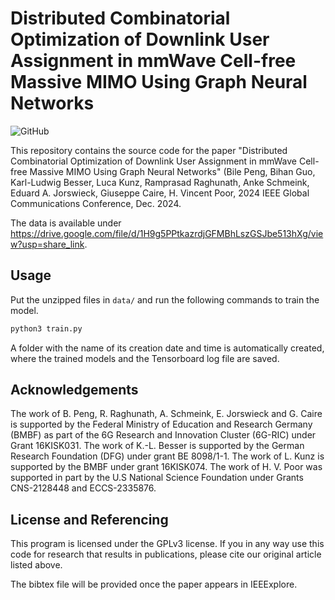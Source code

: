 # Distributed Combinatorial Optimization of Downlink User Assignment in mmWave Cell-free Massive MIMO Using Graph Neural Networks

![GitHub](https://img.shields.io/github/license/bilepeng/risnet_partial_csi)

[//]: # ([![DOI]&#40;https://img.shields.io/badge/doi-10.1109/GLOBECOM54140.2023.10437049-informational&#41;]&#40;https://doi.org/10.1109/GLOBECOM54140.2023.10437049&#41;)

[//]: # ([![arXiv]&#40;https://img.shields.io/badge/arXiv-2305.00667-informational&#41;]&#40;https://arxiv.org/abs/2305.00667&#41;)

This repository contains the source code for the paper "Distributed Combinatorial Optimization of Downlink User Assignment in mmWave Cell-free Massive MIMO Using Graph Neural Networks"
(Bile Peng, Bihan Guo, Karl-Ludwig Besser, Luca Kunz, Ramprasad Raghunath, Anke Schmeink, Eduard A. Jorswieck, Giuseppe Caire, H. Vincent Poor, 2024 IEEE
Global Communications Conference, Dec. 2024.

[//]: # ([doi:10.1109/GLOBECOM54140.2023.10437049]&#40;https://doi.org/10.1109/GLOBECOM54140.2023.10437049&#41;,)
[//]: # ([arXiv:2305.00667]&#40;https://arxiv.org/abs/2305.00667&#41;&#41;.)

The data is available under https://drive.google.com/file/d/1H9g5PPtkazrdjGFMBhLszGSJbe513hXg/view?usp=share_link.


## Usage
Put the unzipped files in `data/` and run the following commands to train the model.

```bash
python3 train.py 
```

A folder with the name of its creation date and time is automatically created,
where the trained models and the Tensorboard log file are saved.


## Acknowledgements
The work of B. Peng, R. Raghunath, A. Schmeink, E. Jorswieck and G. Caire
is supported by the Federal Ministry of Education and Research Germany
(BMBF) as part of the 6G Research and Innovation Cluster (6G-RIC) under
Grant 16KISK031. The work of K.-L. Besser is supported by the German
Research Foundation (DFG) under grant BE 8098/1-1. The work of L. Kunz
is supported by the BMBF under grant 16KISK074. The work of H. V. Poor
was supported in part by the U.S National Science Foundation under Grants
CNS-2128448 and ECCS-2335876.


## License and Referencing
This program is licensed under the GPLv3 license. If you in any way use this
code for research that results in publications, please cite our original
article listed above.

The bibtex file will be provided once the paper appears in IEEExplore.